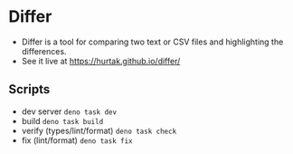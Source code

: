 # Differ

- Differ is a tool for comparing two text or CSV files and highlighting the differences.
- See it live at https://hurtak.github.io/differ/

## Scripts

- dev server `deno task dev`
- build `deno task build`
- verify (types/lint/format) `deno task check`
- fix (lint/format) `deno task fix`
